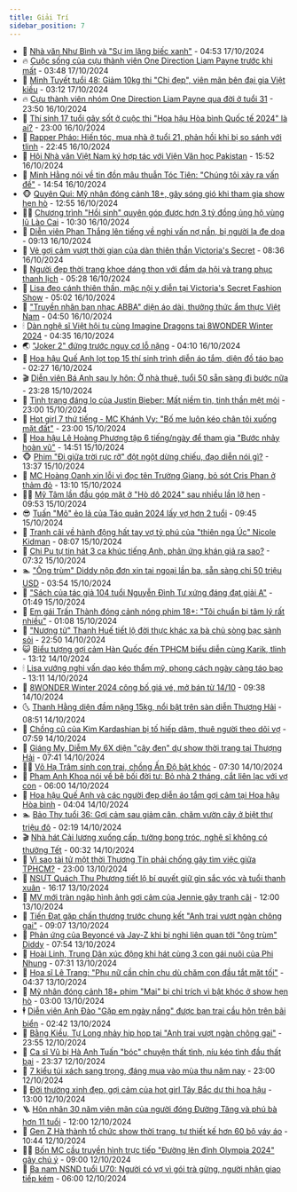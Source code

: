 ```yaml
---
title: Giải Trí
sidebar_position: 7
---
```


<!-- dantri-giai-tri:START -->
- 🤩 [Nhà văn Như Bình và &quot;Sự im lặng biếc xanh&quot;](https://dantri.com.vn/giai-tri/nha-van-nhu-binh-va-su-im-lang-biec-xanh-20241017104125178.htm) - 04:53 17/10/2024
- 🔥 [Cuộc sống của cựu thành viên One Direction Liam Payne trước khi mất](https://dantri.com.vn/giai-tri/cuoc-song-cua-cuu-thanh-vien-one-direction-liam-payne-truoc-khi-mat-20241017100403003.htm) - 03:48 17/10/2024
- 🚀 [Minh Tuyết tuổi 48: Giảm 10kg thi &quot;Chị đẹp&quot;, viên mãn bên đại gia Việt kiều](https://dantri.com.vn/giai-tri/minh-tuyet-tuoi-48-giam-10kg-thi-chi-dep-vien-man-ben-dai-gia-viet-kieu-20241017083649056.htm) - 03:12 17/10/2024
- 🔥 [Cựu thành viên nhóm One Direction Liam Payne qua đời ở tuổi 31](https://dantri.com.vn/giai-tri/cuu-thanh-vien-nhom-one-direction-liam-payne-qua-doi-o-tuoi-31-20241017064401958.htm) - 23:50 16/10/2024
- 🌈 [Thí sinh 17 tuổi gây sốt ở cuộc thi &quot;Hoa hậu Hòa bình Quốc tế 2024&quot; là ai?](https://dantri.com.vn/giai-tri/thi-sinh-17-tuoi-gay-sot-o-cuoc-thi-hoa-hau-hoa-binh-quoc-te-2024-la-ai-20241010133835355.htm) - 23:00 16/10/2024
- 📝 [Rapper Pháo: Hiến tóc, mua nhà ở tuổi 21, phản hồi khi bị so sánh với tlinh](https://dantri.com.vn/giai-tri/rapper-phao-hien-toc-mua-nha-o-tuoi-21-phan-hoi-khi-bi-so-sanh-voi-tlinh-20241016092515150.htm) - 22:45 16/10/2024
- 💪 [Hội Nhà văn Việt Nam ký hợp tác với Viện Văn học Pakistan](https://dantri.com.vn/giai-tri/hoi-nha-van-viet-nam-ky-hop-tac-voi-vien-van-hoc-pakistan-20241016212332038.htm) - 15:52 16/10/2024
- 🤡 [Minh Hằng nói về tin đồn mâu thuẫn Tóc Tiên: &quot;Chúng tôi xảy ra vấn đề&quot;](https://dantri.com.vn/giai-tri/minh-hang-noi-ve-tin-don-mau-thuan-toc-tien-chung-toi-xay-ra-van-de-20241016204352759.htm) - 14:54 16/10/2024
- 🐵 [Quyên Qui: Mỹ nhân đóng cảnh 18+, gây sóng gió khi tham gia show hẹn hò](https://dantri.com.vn/giai-tri/quyen-qui-my-nhan-dong-canh-18-gay-song-gio-khi-tham-gia-show-hen-ho-20241014083244260.htm) - 12:55 16/10/2024
- 🧑‍🏫 [Chương trình &quot;Hồi sinh&quot; quyên góp được hơn 3 tỷ đồng ủng hộ vùng lũ Lào Cai](https://dantri.com.vn/giai-tri/chuong-trinh-hoi-sinh-quyen-gop-duoc-hon-3-ty-dong-ung-ho-vung-lu-lao-cai-20241016131206803.htm) - 10:30 16/10/2024
- 💂 [Diễn viên Phan Thắng lên tiếng về nghi vấn nợ nần, bị người lạ đe dọa](https://dantri.com.vn/giai-tri/dien-vien-phan-thang-len-tieng-ve-nghi-van-no-nan-bi-nguoi-la-de-doa-20241016131601891.htm) - 09:13 16/10/2024
- 🤠 [Vẻ gợi cảm vượt thời gian của dàn thiên thần Victoria&#39;s Secret](https://dantri.com.vn/giai-tri/ve-goi-cam-vuot-thoi-gian-cua-dan-thien-than-victorias-secret-20241016135318694.htm) - 08:36 16/10/2024
- 🫶 [Người đẹp thời trang khoe dáng thon với đầm dạ hội và trang phục thanh lịch](https://dantri.com.vn/giai-tri/nguoi-dep-thoi-trang-khoe-dang-thon-voi-dam-da-hoi-va-trang-phuc-thanh-lich-20241016103410923.htm) - 05:28 16/10/2024
- 🦏 [Lisa đeo cánh thiên thần, mặc nội y diễn tại Victoria&#39;s Secret Fashion Show](https://dantri.com.vn/giai-tri/lisa-deo-canh-thien-than-mac-noi-y-dien-tai-victorias-secret-fashion-show-20241016111706980.htm) - 05:02 16/10/2024
- 🧰 [&quot;Truyền nhân ban nhạc ABBA&quot; diện áo dài, thưởng thức ẩm thực Việt Nam](https://dantri.com.vn/giai-tri/truyen-nhan-ban-nhac-abba-dien-ao-dai-thuong-thuc-am-thuc-viet-nam-20241016104344060.htm) - 04:50 16/10/2024
- 🕯 [Dàn nghệ sĩ Việt hội tụ cùng Imagine Dragons tại 8WONDER Winter 2024](https://dantri.com.vn/giai-tri/dan-nghe-si-viet-hoi-tu-cung-imagine-dragons-tai-8wonder-winter-2024-20241016112312387.htm) - 04:35 16/10/2024
- 🌏 [&quot;Joker 2&quot; đứng trước nguy cơ lỗ nặng](https://dantri.com.vn/giai-tri/joker-2-dung-truoc-nguy-co-lo-nang-20241016100332526.htm) - 04:10 16/10/2024
- 🌈 [Hoa hậu Quế Anh lọt top 15 thí sinh trình diễn áo tắm, diện đồ táo bạo](https://dantri.com.vn/giai-tri/hoa-hau-que-anh-lot-top-15-thi-sinh-trinh-dien-ao-tam-dien-do-tao-bao-20241016085210263.htm) - 02:27 16/10/2024
- 🎬 [Diễn viên Bá Anh sau ly hôn: Ở nhà thuê, tuổi 50 sẵn sàng đi bước nữa](https://dantri.com.vn/giai-tri/dien-vien-ba-anh-sau-ly-hon-o-nha-thue-tuoi-50-san-sang-di-buoc-nua-20241016024327216.htm) - 23:28 15/10/2024
- 👀 [Tình trạng đáng lo của Justin Bieber: Mất niềm tin, tinh thần mệt mỏi](https://dantri.com.vn/giai-tri/tinh-trang-dang-lo-cua-justin-bieber-mat-niem-tin-tinh-than-met-moi-20241015091550590.htm) - 23:00 15/10/2024
- 🧰 [Hot girl 7 thứ tiếng - MC Khánh Vy: &quot;Bố mẹ luôn kéo chân tôi xuống mặt đất&quot;](https://dantri.com.vn/giai-tri/hot-girl-7-thu-tieng-mc-khanh-vy-bo-me-luon-keo-chan-toi-xuong-mat-dat-20241014142007064.htm) - 23:00 15/10/2024
- 🧰 [Hoa hậu Lê Hoàng Phương tập 6 tiếng/ngày để tham gia &quot;Bước nhảy hoàn vũ&quot;](https://dantri.com.vn/giai-tri/hoa-hau-le-hoang-phuong-tap-6-tiengngay-de-tham-gia-buoc-nhay-hoan-vu-20241015211130931.htm) - 14:51 15/10/2024
- 🐵 [Phim &quot;Đi giữa trời rực rỡ&quot; đột ngột dừng chiếu, đạo diễn nói gì?](https://dantri.com.vn/giai-tri/phim-di-giua-troi-ruc-ro-dot-ngot-dung-chieu-dao-dien-noi-gi-20241015195908136.htm) - 13:37 15/10/2024
- 🐘 [MC Hoàng Oanh xin lỗi vì đọc tên Trường Giang, bỏ sót Cris Phan ở thảm đỏ](https://dantri.com.vn/giai-tri/mc-hoang-oanh-xin-loi-vi-doc-ten-truong-giang-bo-sot-cris-phan-o-tham-do-20241015185246774.htm) - 13:10 15/10/2024
- 🧑‍💻 [Mỹ Tâm lần đầu góp mặt ở &quot;Hò dô 2024&quot; sau nhiều lần lỡ hẹn](https://dantri.com.vn/giai-tri/my-tam-lan-dau-gop-mat-o-ho-do-2024-sau-nhieu-lan-lo-hen-20241015152825355.htm) - 09:53 15/10/2024
- 😎 [Tuấn &quot;Mõ&quot; ẻo lả của Táo quân 2024 lấy vợ hơn 2 tuổi](https://dantri.com.vn/giai-tri/tuan-mo-eo-la-cua-tao-quan-2024-lay-vo-hon-2-tuoi-20241015154650989.htm) - 09:45 15/10/2024
- 🧰 [Tranh cãi về hành động hất tay vợ tỷ phú của &quot;thiên nga Úc&quot; Nicole Kidman](https://dantri.com.vn/giai-tri/tranh-cai-ve-hanh-dong-hat-tay-vo-ty-phu-cua-thien-nga-uc-nicole-kidman-20241015112526873.htm) - 08:07 15/10/2024
- 🧰 [Chi Pu tự tin hát 3 ca khúc tiếng Anh, phản ứng khán giả ra sao?](https://dantri.com.vn/giai-tri/chi-pu-tu-tin-hat-3-ca-khuc-tieng-anh-phan-ung-khan-gia-ra-sao-20241015124654880.htm) - 07:32 15/10/2024
- 🏊 [&quot;Ông trùm&quot; Diddy nộp đơn xin tại ngoại lần ba, sẵn sàng chi 50 triệu USD](https://dantri.com.vn/giai-tri/ong-trum-diddy-nop-don-xin-tai-ngoai-lan-ba-san-sang-chi-50-trieu-usd-20241015101249112.htm) - 03:54 15/10/2024
- 🌋 [&quot;Sách của tác giả 104 tuổi Nguyễn Đình Tư xứng đáng đạt giải A&quot;](https://dantri.com.vn/giai-tri/sach-cua-tac-gia-104-tuoi-nguyen-dinh-tu-xung-dang-dat-giai-a-20241014221013711.htm) - 01:49 15/10/2024
- 🔭 [Em gái Trấn Thành đóng cảnh nóng phim 18+: &quot;Tôi chuẩn bị tâm lý rất nhiều&quot;](https://dantri.com.vn/giai-tri/em-gai-tran-thanh-dong-canh-nong-phim-18-toi-chuan-bi-tam-ly-rat-nhieu-20241014230043969.htm) - 01:08 15/10/2024
- 📝 [&quot;Nương tử&quot; Thanh Huế tiết lộ đời thực khác xa bà chủ sòng bạc sành sỏi](https://dantri.com.vn/giai-tri/nuong-tu-thanh-hue-tiet-lo-doi-thuc-khac-xa-ba-chu-song-bac-sanh-soi-20241014040043231.htm) - 22:50 14/10/2024
- 😺 [Biểu tượng gợi cảm Hàn Quốc đến TPHCM biểu diễn cùng Karik, tlinh](https://dantri.com.vn/giai-tri/bieu-tuong-goi-cam-han-quoc-den-tphcm-bieu-dien-cung-karik-tlinh-20241014155647268.htm) - 13:12 14/10/2024
- 🕯 [Lisa vướng nghi vấn dao kéo thẩm mỹ, phong cách ngày càng táo bạo](https://dantri.com.vn/giai-tri/lisa-vuong-nghi-van-dao-keo-tham-my-phong-cach-ngay-cang-tao-bao-20241014091402079.htm) - 13:11 14/10/2024
- 🦄 [8WONDER Winter 2024 công bố giá vé, mở bán từ 14/10](https://dantri.com.vn/giai-tri/8wonder-winter-2024-cong-bo-gia-ve-mo-ban-tu-1410-20241014155610449.htm) - 09:38 14/10/2024
- 🌜 [Thanh Hằng diện đầm nặng 15kg, nổi bật trên sàn diễn Thượng Hải](https://dantri.com.vn/giai-tri/thanh-hang-dien-dam-nang-15kg-noi-bat-tren-san-dien-thuong-hai-20241014153554842.htm) - 08:51 14/10/2024
- 👹 [Chồng cũ của Kim Kardashian bị tố hiếp dâm, thuê người theo dõi vợ](https://dantri.com.vn/giai-tri/chong-cu-cua-kim-kardashian-bi-to-hiep-dam-thue-nguoi-theo-doi-vo-20241014112814782.htm) - 07:59 14/10/2024
- 🚀 [Giáng My, Diễm My 6X diện &quot;cây đen&quot; dự show thời trang tại Thượng Hải](https://dantri.com.vn/giai-tri/giang-my-diem-my-6x-dien-cay-den-du-show-thoi-trang-tai-thuong-hai-20241014104329591.htm) - 07:41 14/10/2024
- 🧑‍💻 [Võ Hạ Trâm sinh con trai, chồng Ấn Độ bật khóc](https://dantri.com.vn/giai-tri/vo-ha-tram-sinh-con-trai-chong-an-do-bat-khoc-20241014112148832.htm) - 07:30 14/10/2024
- 🦩 [Phạm Anh Khoa nói về bê bối đời tư: Bỏ nhà 2 tháng, cắt liên lạc với vợ con](https://dantri.com.vn/giai-tri/pham-anh-khoa-noi-ve-be-boi-doi-tu-bo-nha-2-thang-cat-lien-lac-voi-vo-con-20241014101743600.htm) - 06:00 14/10/2024
- 💫 [Hoa hậu Quế Anh và các người đẹp diễn áo tắm gợi cảm tại Hoa hậu Hòa bình](https://dantri.com.vn/giai-tri/hoa-hau-que-anh-va-cac-nguoi-dep-dien-ao-tam-goi-cam-tai-hoa-hau-hoa-binh-20241014100122911.htm) - 04:04 14/10/2024
- 🏊 [Bảo Thy tuổi 36: Gợi cảm sau giảm cân, chăm vườn cây ở biệt thự triệu đô](https://dantri.com.vn/giai-tri/bao-thy-tuoi-36-goi-cam-sau-giam-can-cham-vuon-cay-o-biet-thu-trieu-do-20241009095924547.htm) - 02:19 14/10/2024
- 🎬 [Nhà hát Cải lương xuống cấp, tường bong tróc, nghệ sĩ không có thưởng Tết](https://dantri.com.vn/giai-tri/nha-hat-cai-luong-xuong-cap-tuong-bong-troc-nghe-si-khong-co-thuong-tet-20241014022837767.htm) - 00:32 14/10/2024
- 💃 [Vì sao tài tử một thời Thương Tín phải chống gậy tìm việc giữa TPHCM?](https://dantri.com.vn/giai-tri/vi-sao-tai-tu-mot-thoi-thuong-tin-phai-chong-gay-tim-viec-giua-tphcm-20241013203933579.htm) - 23:00 13/10/2024
- 🌊 [NSƯT Quách Thu Phương tiết lộ bí quyết giữ gìn sắc vóc và tuổi thanh xuân](https://dantri.com.vn/giai-tri/nsut-quach-thu-phuong-tiet-lo-bi-quyet-giu-gin-sac-voc-va-tuoi-thanh-xuan-20241013215641360.htm) - 16:17 13/10/2024
- 🧰 [MV mới tràn ngập hình ảnh gợi cảm của Jennie gây tranh cãi](https://dantri.com.vn/giai-tri/mv-moi-tran-ngap-hinh-anh-goi-cam-cua-jennie-gay-tranh-cai-20241013102701000.htm) - 12:00 13/10/2024
- 🦣 [Tiến Đạt gặp chấn thương trước chung kết &quot;Anh trai vượt ngàn chông gai&quot;](https://dantri.com.vn/giai-tri/tien-dat-gap-chan-thuong-truoc-chung-ket-anh-trai-vuot-ngan-chong-gai-20241013160714613.htm) - 09:07 13/10/2024
- 🥷 [Phản ứng của Beyoncé và Jay-Z khi bị nghi liên quan tới &quot;ông trùm&quot; Diddy](https://dantri.com.vn/giai-tri/phan-ung-cua-beyonce-va-jay-z-khi-bi-nghi-lien-quan-toi-ong-trum-diddy-20241013092736521.htm) - 07:54 13/10/2024
- 🦏 [Hoài Linh, Trung Dân xúc động khi hát cùng 3 con gái nuôi của Phi Nhung](https://dantri.com.vn/giai-tri/hoai-linh-trung-dan-xuc-dong-khi-hat-cung-3-con-gai-nuoi-cua-phi-nhung-20241013110436148.htm) - 07:31 13/10/2024
- 🫶 [Họa sĩ Lê Trang: &quot;Phụ nữ cần chỉn chu dù chăm con đầu tắt mặt tối&quot;](https://dantri.com.vn/giai-tri/hoa-si-le-trang-phu-nu-can-chin-chu-du-cham-con-dau-tat-mat-toi-20241012235109631.htm) - 04:37 13/10/2024
- 💼 [Mỹ nhân đóng cảnh 18+ phim &quot;Mai&quot; bị chỉ trích vì bật khóc ở show hẹn hò](https://dantri.com.vn/giai-tri/my-nhan-dong-canh-18-phim-mai-bi-chi-trich-vi-bat-khoc-o-show-hen-ho-20241013075656010.htm) - 03:00 13/10/2024
- 🕴 [Diễn viên Anh Đào &quot;Gặp em ngày nắng&quot; được bạn trai cầu hôn trên bãi biển](https://dantri.com.vn/giai-tri/dien-vien-anh-dao-gap-em-ngay-nang-duoc-ban-trai-cau-hon-tren-bai-bien-20241013024027249.htm) - 02:42 13/10/2024
- 🐲 [Bằng Kiều, Tự Long nhảy hip hop tại &quot;Anh trai vượt ngàn chông gai&quot;](https://dantri.com.vn/giai-tri/bang-kieu-tu-long-nhay-hip-hop-tai-anh-trai-vuot-ngan-chong-gai-20241012201902962.htm) - 23:55 12/10/2024
- 🐘 [Ca sĩ Vũ bị Hà Anh Tuấn &quot;bóc&quot; chuyện thất tình, níu kéo tình đầu thất bại](https://dantri.com.vn/giai-tri/ca-si-vu-bi-ha-anh-tuan-boc-chuyen-that-tinh-niu-keo-tinh-dau-that-bai-20241013012154931.htm) - 23:37 12/10/2024
- 🤭 [7 kiểu túi xách sang trọng, đáng mua vào mùa thu năm nay](https://dantri.com.vn/giai-tri/7-kieu-tui-xach-sang-trong-dang-mua-vao-mua-thu-nam-nay-20240912141056678.htm) - 23:00 12/10/2024
- 💯 [Đời thường xinh đẹp, gợi cảm của hot girl Tây Bắc dự thi hoa hậu](https://dantri.com.vn/giai-tri/doi-thuong-xinh-dep-goi-cam-cua-hot-girl-tay-bac-du-thi-hoa-hau-20241009152202672.htm) - 13:00 12/10/2024
- 🪜 [Hôn nhân 30 năm viên mãn của người đóng Đường Tăng và phú bà hơn 11 tuổi](https://dantri.com.vn/giai-tri/hon-nhan-30-nam-vien-man-cua-nguoi-dong-duong-tang-va-phu-ba-hon-11-tuoi-20241011185825562.htm) - 12:00 12/10/2024
- 👹 [Gen Z Hà thành tổ chức show thời trang, tự thiết kế hơn 60 bộ váy áo](https://dantri.com.vn/giai-tri/gen-z-ha-thanh-to-chuc-show-thoi-trang-tu-thiet-ke-hon-60-bo-vay-ao-20241012115228517.htm) - 10:44 12/10/2024
- 🧑‍🏫 [Bốn MC cầu truyền hình trực tiếp &quot;Đường lên đỉnh Olympia 2024&quot; gây chú ý](https://dantri.com.vn/giai-tri/bon-mc-cau-truyen-hinh-truc-tiep-duong-len-dinh-olympia-2024-gay-chu-y-20241012134441902.htm) - 09:00 12/10/2024
- 🐘 [Ba nam NSND tuổi U70: Người có vợ vì gói trà gừng, người nhận giao tiếp kém](https://dantri.com.vn/giai-tri/ba-nam-nsnd-tuoi-u70-nguoi-co-vo-vi-goi-tra-gung-nguoi-nhan-giao-tiep-kem-20241012021611581.htm) - 06:00 12/10/2024<!-- dantri-giai-tri:END -->

